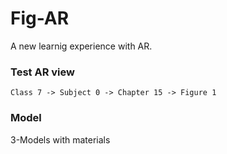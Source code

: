 # Fig-AR

A new learnig experience with AR.

### Test AR view
```Class 7 -> Subject 0 -> Chapter 15 -> Figure 1```

### Model
3-Models with materials